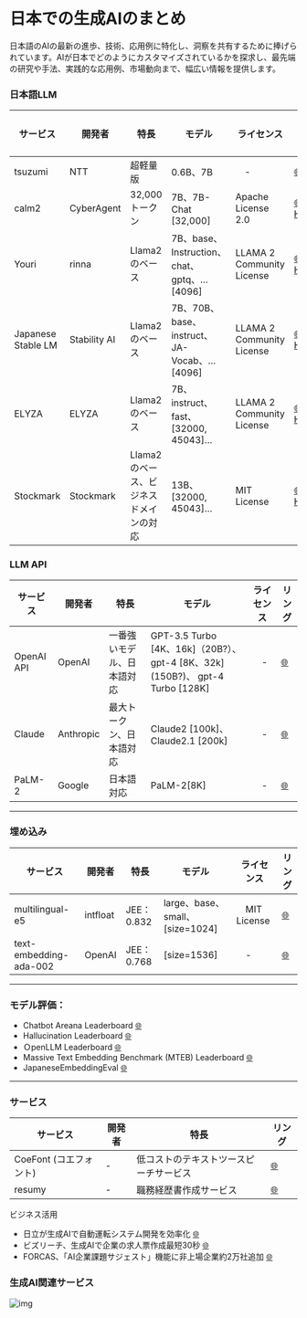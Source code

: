 # 日本での生成AIのまとめ

日本語のAIの最新の進歩、技術、応用例に特化し、洞察を共有するために捧げられています。AIが日本でどのようにカスタマイズされているかを探求し、最先端の研究や手法、実践的な応用例、市場動向まで、幅広い情報を提供します。

### 日本語LLM

| **サービス** | **開発者** | **特長** | モデル |ライセンス | **リング** |
|-----|-----|-----|-----|-----|-----|
| tsuzumi | NTT | 超軽量版 | 0.6B、7B |　- | [🌐](https://group.ntt/jp/magazine/blog/tsuzumi/) |
| calm2 | CyberAgent | 32,000トークン| 7B、7B-Chat [32,000] | Apache License 2.0 | [🌐](https://group.ntt/jp/magazine/blog/tsuzumi/)　[HF](https://huggingface.co/cyberagent) |
| Youri | rinna | Llama2のベース | 7B、base、Instruction、chat、gptq、… [4096] | LLAMA 2 Community License | [🌐](https://rinna.co.jp/news/2023/10/20231031.html)　[HF](https://huggingface.co/rinna) |
| Japanese Stable LM | Stability AI | Llama2のベース | 7B、70B、base、instruct、JA-Vocab、… [4096] | LLAMA 2 Community License | [🌐](https://ja.stability.ai/blog/japanese-stable-lm-beta)　[HF](https://huggingface.co/collections/stabilityai/japanese-stable-lm-654063a381a8731a1c0f13cc) |
| ELYZA | ELYZA | Llama2のベース | 7B、instruct、fast、[32000, 45043]… | LLAMA 2 Community License | [🌐](https://zenn.dev/elyza/articles/2fd451c944649d)　[HF](https://huggingface.co/elyza) |
| Stockmark | Stockmark | Llama2のベース、ビジネスドメインの対応 | 13B、[32000, 45043]… | MIT License | [🌐](https://weel.co.jp/media/stockmark-13b)　[HF](https://huggingface.co/stockmark/stockmark-13b) |

### LLM API

| **サービス** | **開発者** | **特長** | モデル |ライセンス | **リング** |
|-----|-----|-----|-----|-----|-----|
| OpenAI API | OpenAI | 一番強いモデル、日本語対応 | GPT-3.5 Turbo [4K、16k]（20B?）、gpt-4 [8K、32k]　(150B?)、 gpt-4 Turbo [128K] |　- | [🌐](https://group.ntt/jp/magazine/blog/tsuzumi/) |
| Claude | Anthropic | 最大トークン、日本語対応 | Claude2 [100k]、Claude2.1 [200k]|　- | [🌐](https://www.anthropic.com/index/claude-2) |
| PaLM-2  | Google | 日本語対応 |  PaLM-2[8K] |　- | [🌐](https://developers.generativeai.google/guide)|

----

### 埋め込み

| **サービス** | **開発者** | **特長** | モデル |ライセンス | **リング** |
|-----|-----|-----|-----|-----|-----|
| multilingual-e5 | intfloat |  JEE：0.832 | large、base、small、 [size=1024] |　MIT License​ | [🌐](https://group.ntt/jp/magazine/blog/tsuzumi/) |
| text-embedding-ada-002 | OpenAI |  JEE：0.768 |  [size=1536] |　- | [🌐](https://platform.openai.com/docs/guides/embeddings/what-are-embeddings) |


----

### モデル評価：
- Chatbot Areana Leaderboard [🌐](https://huggingface.co/spaces/lmsys/chatbot-arena-leaderboard)  
- Hallucination Leaderboard [🌐](https://github.com/vectara/hallucination-leaderboard) 
- ＯpenLLM Leaderboard [🌐](https://huggingface.co/spaces/HuggingFaceH4/open_llm_leaderboard) 
- Massive Text Embedding Benchmark (MTEB) Leaderboard [🌐](https://huggingface.co/spaces/mteb/leaderboard) 
- JapaneseEmbeddingEval [🌐](https://github.com/oshizo/JapaneseEmbeddingEval) 
----

### サービス

| **サービス** | **開発者** | **特長** | **リング** |
|-----|-----|-----|-----|
| CoeFont (コエフォント) | - | 低コストのテキストツースピーチサービス | [🌐](https://esg.coefont.cloud/) |
| resumy | - | 職務経歴書作成サービス | [🌐](https://www.resumy.ai/) |

ビジネス活用
- 日立が生成AIで自動運転システム開発を効率化 [🌐](https://www.nikkei.com/article/DGXZQODB213K10R21C23A1000000/)
- ビズリーチ、生成AIで企業の求人票作成最短30秒 [🌐](https://www.nikkei.com/article/DGXZQOUC14CST0U3A111C2000000/)
- FORCAS、「AI企業課題サジェスト」機能に非上場企業約2万社追加 [🌐](https://furusato.press/2023/11/17/forcas%E3%80%81%E3%80%8Cai%E4%BC%81%E6%A5%AD%E8%AA%B2%E9%A1%8C%E3%82%B5%E3%82%B8%E3%82%A7%E3%82%B9%E3%83%88%E3%80%8D%E6%A9%9F%E8%83%BD%E3%81%AB%E9%9D%9E%E4%B8%8A%E5%A0%B4%E4%BC%81%E6%A5%AD%E7%B4%842/)

### 生成AI関連サービス

![img](https://d3kqjh0d0ujjwo.cloudfront.net/static/images/article/2082/2082_fig01.png)
